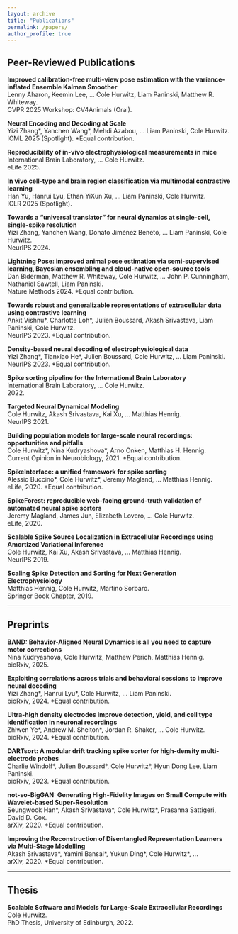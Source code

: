 ```yaml
---
layout: archive
title: "Publications"
permalink: /papers/
author_profile: true
---
```


## Peer-Reviewed Publications

**Improved calibration-free multi-view pose estimation with the variance-inflated Ensemble Kalman Smoother**  
Lenny Aharon, Keemin Lee, ... Cole Hurwitz, Liam Paninski, Matthew R. Whiteway.  
CVPR 2025 Workshop: CV4Animals (Oral).

**Neural Encoding and Decoding at Scale**  
Yizi Zhang*, Yanchen Wang*, Mehdi Azabou, ... Liam Paninski, Cole Hurwitz.  
ICML 2025 (Spotlight). *Equal contribution.

**Reproducibility of in-vivo electrophysiological measurements in mice**  
International Brain Laboratory, ... Cole Hurwitz.  
eLife 2025.

**In vivo cell-type and brain region classification via multimodal contrastive learning**  
Han Yu, Hanrui Lyu, Ethan YiXun Xu, ... Liam Paninski, Cole Hurwitz.  
ICLR 2025 (Spotlight).

**Towards a “universal translator” for neural dynamics at single-cell, single-spike resolution**  
Yizi Zhang, Yanchen Wang, Donato Jiménez Benetó, ... Liam Paninski, Cole Hurwitz.  
NeurIPS 2024.

**Lightning Pose: improved animal pose estimation via semi-supervised learning, Bayesian ensembling and cloud-native open-source tools**  
Dan Biderman, Matthew R. Whiteway, Cole Hurwitz, ... John P. Cunningham, Nathaniel Sawtell, Liam Paninski.  
Nature Methods 2024. *Equal contribution.

**Towards robust and generalizable representations of extracellular data using contrastive learning**  
Ankit Vishnu*, Charlotte Loh*, Julien Boussard, Akash Srivastava, Liam Paninski, Cole Hurwitz.  
NeurIPS 2023. *Equal contribution.

**Density-based neural decoding of electrophysiological data**  
Yizi Zhang*, Tianxiao He*, Julien Boussard, Cole Hurwitz, ... Liam Paninski.  
NeurIPS 2023. *Equal contribution.

**Spike sorting pipeline for the International Brain Laboratory**  
International Brain Laboratory, ... Cole Hurwitz.  
2022.

**Targeted Neural Dynamical Modeling**  
Cole Hurwitz, Akash Srivastava, Kai Xu, ... Matthias Hennig.  
NeurIPS 2021.

**Building population models for large-scale neural recordings: opportunities and pitfalls**  
Cole Hurwitz*, Nina Kudryashova*, Arno Onken, Matthias H. Hennig.  
Current Opinion in Neurobiology, 2021. *Equal contribution.

**SpikeInterface: a unified framework for spike sorting**  
Alessio Buccino*, Cole Hurwitz*, Jeremy Magland, ... Matthias Hennig.  
eLife, 2020. *Equal contribution.

**SpikeForest: reproducible web-facing ground-truth validation of automated neural spike sorters**  
Jeremy Magland, James Jun, Elizabeth Lovero, ... Cole Hurwitz.  
eLife, 2020.

**Scalable Spike Source Localization in Extracellular Recordings using Amortized Variational Inference**  
Cole Hurwitz, Kai Xu, Akash Srivastava, ... Matthias Hennig.  
NeurIPS 2019.

**Scaling Spike Detection and Sorting for Next Generation Electrophysiology**  
Matthias Hennig, Cole Hurwitz, Martino Sorbaro.  
Springer Book Chapter, 2019.

---

## Preprints

**BAND: Behavior-Aligned Neural Dynamics is all you need to capture motor corrections**  
Nina Kudryashova, Cole Hurwitz, Matthew Perich, Matthias Hennig.  
bioRxiv, 2025.

**Exploiting correlations across trials and behavioral sessions to improve neural decoding**  
Yizi Zhang*, Hanrui Lyu*, Cole Hurwitz, ... Liam Paninski.  
bioRxiv, 2024. *Equal contribution.

**Ultra-high density electrodes improve detection, yield, and cell type identification in neuronal recordings**  
Zhiwen Ye*, Andrew M. Shelton*, Jordan R. Shaker, ... Cole Hurwitz.  
bioRxiv, 2024. *Equal contribution.

**DARTsort: A modular drift tracking spike sorter for high-density multi-electrode probes**  
Charlie Windolf*, Julien Boussard*, Cole Hurwitz*, Hyun Dong Lee, Liam Paninski.  
bioRxiv, 2023. *Equal contribution.

**not-so-BigGAN: Generating High-Fidelity Images on Small Compute with Wavelet-based Super-Resolution**  
Seungwook Han*, Akash Srivastava*, Cole Hurwitz*, Prasanna Sattigeri, David D. Cox.  
arXiv, 2020. *Equal contribution.

**Improving the Reconstruction of Disentangled Representation Learners via Multi-Stage Modelling**  
Akash Srivastava*, Yamini Bansal*, Yukun Ding*, Cole Hurwitz*, ...  
arXiv, 2020. *Equal contribution.

---

## Thesis

**Scalable Software and Models for Large-Scale Extracellular Recordings**  
Cole Hurwitz.  
PhD Thesis, University of Edinburgh, 2022.